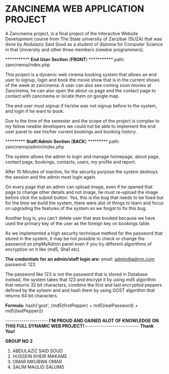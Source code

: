 # ZANCINEMA WEB APPLICATION PROJECT
A Zancinema project, is a final project of the Interactive Website Development course from The State university of Zanzibar (SUZA) that was done by Abdulaziz Said Soud as a student of diploma for Computer Science in that University and other three members (newbie programmers).


*********** **End** **User** **Section** (**FRONT**) ***********
path: zancinema/index.php

This project is a dynamic web cinema booking system that allows an end user to signup, login
and book the movie show that is in the current shows of the week at zancinema. A user can also
see coming soon movies at Zancinema, he can also open the about us page and the contact page
to contact with zancinema or locate them on google map.

The end user must signup if he/she was  not signup before to the system, and login if he want to book.

Due to the time of the semester and the scope of the project is complex to my fellow newbie
developers we could not be able to implement the end user panel to see his/her current bookings
and booking history.


********* **Staff**/**Admin** **Section** (**BACK**) *********
path: zancinema/admin/index.php

The system allows the admin to login and manage homepage, about page, contact page, bookings, contacts,
users, my profile and report.

After 10 Minutes of inactive, for the security purpose the system destroys the session and the admin must
login again.

On every page that an admin can upload image, even if he opened that page to change other details and not
image, he must re-upload the image before click the submit button. Yes, this is the bug that needs to be
fixed but for the time we build the system, there were alot of things to learn and focus on upgrading
the features of the system so we forgot to fix this bug.

Another bug is, you can't delete user that was booked because we have used the primary key of the user as
the foreign key on bookings table.

As we implemented a high security technique method for the password that stored in the system, it may be
not possible to check or change the password on phpMyAdmin panel even if you try different algorithms of
encryption on it like (md5, Sha1 etc).

**The** **credentials** **for** **an admin/staff login are:**
email: admin@admin.com
password: 123

The password like 123 is not the password that is stored in Database instead, the system takes that 123 and
encrypt it by using md5 algorithm that returns 32 bit characters, combine the first and last encrypted
peppers defined by the sytsem and and hash them by using GOST algorithm that returns 64 bit characters.

**Formula:**
hash('gost', (md5(firstPepper) + md5(realPassword) + md5(lastPepper)))

--------------------- **I'M PROUD AND GAINED ALOT OF KNOWLEDGE ON THIS FULL DYNAMIC WEB PROJECT!**---------------------------
                                                   **Thank You!**

**GROUP NO 2**
1. ABDULAZIZ SAID SOUD
2. HUSSEIN KHEIR MAKAME
3. OMAR MKUBWA OMAR
4. SALIM MAULID SALUMS


